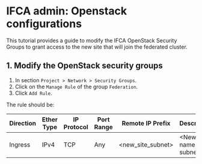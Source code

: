 # IFCA admin: Openstack configurations

<!-- todo: add new site IPs to security groups -->
This tutorial provides a guide to modify the IFCA OpenStack Security Groups to grant access to the new site that will join the federated cluster.


## 1. Modify the OpenStack security groups

1. In section `Project > Network > Security Groups`.
2. Click on the `Manage Rule` of the group `Federation`.
3. Click `Add Rule`.

The rule should be:

| Direction | Ether Type | IP Protocol | Port Range | Remote IP Prefix | Description |
| --- | --- | --- | --- | --- | --- |
| Ingress | IPv4 | TCP | Any | <new_site_subnet> | <New site's name> subnet 
